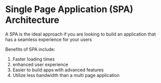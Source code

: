 # Single Page Application (SPA) Architecture


A SPA is the ideal approach if you are looking to build an application that has a seamless experience for your users

Benefits of SPA include:

1. Faster loading times
2. enhanced user experience
3. Easier to build apps with advanced features
4. Utilize less bandwidth than a multi page application
